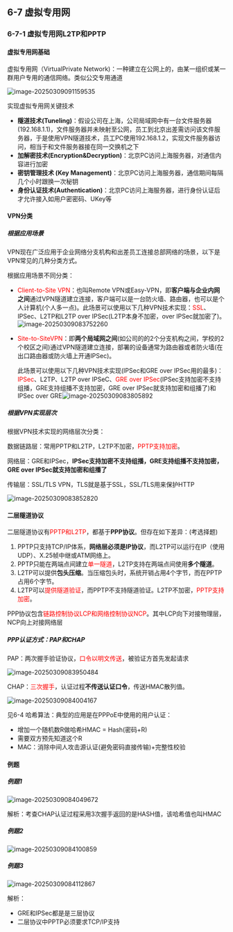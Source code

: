 ## 6-7 虚拟专用网

### 6-7-1 虚拟专用网L2TP和PPTP

#### 虚拟专用网基础

虚拟专用网（VirtualPrivate Network)：一种建立在公网上的，由某一组织或某一群用户专用的通信网络。类似公交专用通道

![image-20250309091159535](https://img.yatjay.top/md/20250309091159619.png)

实现虚拟专用网关键技术

- **隧道技术(Tuneling)**：假设公司在上海，公司局域网中有一台文件服务器(192.168.1.1)，文件服务器并未映射至公网，员工到北京出差需访问该文件服务器，于是使用VPN隧道技术，员工PC使用192.168.1.2，实现文件服务器访问，相当于和文件服务器接在同一交换机之下
- **加解密技术(Encryption&Decryption)**：北京PC访问上海服务器，对通信内容进行加密
- **密钥管理技术 (Key Management)**：北京PC访问上海服务器，通信期间每隔几个小时跟换一次秘钥
- **身份认证技术(Authentication)**：北京PC访问上海服务器，进行身份认证后才允许接入如用户密密码、UKey等

#### VPN分类

##### 根据应用场景

VPN现在广泛应用于企业网络分支机构和出差员工连接总部网络的场景，以下是VPN常见的几种分类方式。

根据应用场景不同分类：

- <font color="red">Client-to-Site VPN</font>：也叫Remote VPN或Easy-VPN，即**客户端与企业内网之间**通过VPN隧道建立连接，客户端可以是一台防火墙、路由器，也可以是个人计算机(个人多一点)。此场景可以使用以下几种VPN技术实现：<font color="red">SSL</font>、IPSec、L2TP和L2TP over IPSec(L2TP本身不加密，over IPSec就加密了)。![image-20250309083752260](https://img.yatjay.top/md/20250309083752297.png)

- <font color="red">Site-to-SiteVPN</font>：即**两个局域网之间**(如公司的的2个分支机构之间，学校的2个校区之间)通过VPN隧道建立连接，部署的设备通常为路由器或者防火墙(在出口路由器或防火墙上开通IPSec)。

  此场景可以使用以下几种VPN技术实现(IPSec和GRE over IPSec用的最多)：<font color="red">IPSec</font>、L2TP、L2TP over IPSeC、<font color="red">GRE over IPSec</font>(IPSec支持加密不支持组播，GRE支持组播不支持加密，GRE over IPSec就支持加密和组播了)和IPSec over GRE![image-20250309083805892](https://img.yatjay.top/md/20250309083805930.png)

##### 根据VPN实现层次

根据VPN技术实现的网络层次分类：

数据链路层：常用PPTP和L2TP，L2TP不加密，<font color="red">PPTP支持加密</font>。

网络层：GRE和IPSec，**IPSec支持加密不支持组播，GRE支持组播不支持加密，GRE over IPSec就支持加密和组播了**

传输层：SSL/TLS VPN，TLS就是基于SSL，SSL/TLS用来保护HTTP

![image-20250309083852820](https://img.yatjay.top/md/20250309083852850.png)

#### 二层隧道协议

二层隧道协议有<font color="red">PPTP和L2TP</font>，都基于**PPP协议**。但存在如下差异：(考选择题)

1. PPTP只支持TCP/IP体系，**网络层必须是IP协议**，而L2TP可以运行在IP（使用UDP）、X.25帧中继或ATM网络上。
2. PPTP只能在两端点间建立<font color="red">单一隧道</font>，L2TP支持在两端点间使用**多个隧道**。
3. L2TP可以提供**包头压缩**。当压缩包头时，系统开销占用4个字节，而在PPTP占用6个字节。
4. L2TP可以<font color="red">提供隧道验证</font>，而PPTP不支持隧道验证。L2TP不加密，<font color="red">PPTP支持加密</font>。

PPP协议包含<font color="red">链路控制协议LCP和网络控制协议NCP</font>。其中LCP向下对接物理层，NCP向上对接网络层

##### PPP认证方式：PAP和CHAP

PAP：两次握手验证协议，<font color="red">口令以明文传送</font>，被验证方首先发起请求

![image-20250309083950484](https://img.yatjay.top/md/20250309083950518.png)

CHAP：<font color="red">三次握手</font>，认证过程**不传送认证口令**，传送HMAC散列值。

![image-20250309084004167](https://img.yatjay.top/md/20250309084004199.png)

见6-4 哈希算法：典型的应用是在PPPoE中使用的用户认证：

- 增加一个随机数R做哈希HMAC = Hash(密码+R)
- 需要双方预先知道这个R
- MAC：消除中间人攻击源认证(避免密码直接传输)+完整性校验

#### 例题

##### 例题1

![image-20250309084049672](https://img.yatjay.top/md/20250309084049715.png)

解析：考查CHAP认证过程采用3次握手返回的是HASH值，该哈希值也叫HMAC

##### 例题2

![image-20250309084100859](https://img.yatjay.top/md/20250309084100893.png)

##### 例题3

![image-20250309084112867](https://img.yatjay.top/md/20250309084112912.png)

解析：

- GRE和IPSec都是是三层协议
- 二层协议中PPTP必须要求TCP/IP支持
